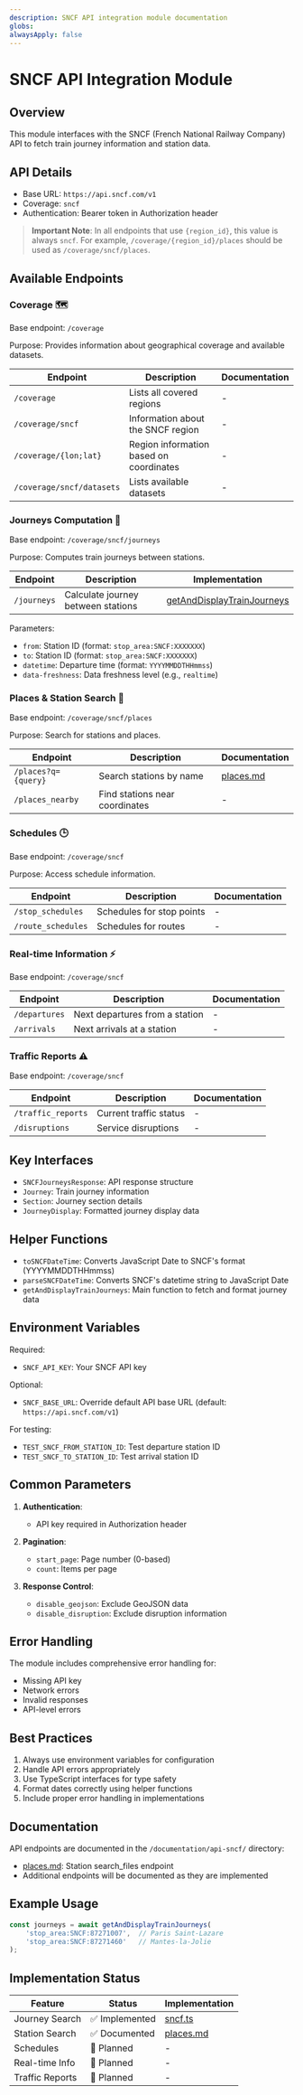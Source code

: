 ```yaml
---
description: SNCF API integration module documentation
globs: 
alwaysApply: false
---
```

# SNCF API Integration Module

## Overview

This module interfaces with the SNCF (French National Railway Company) API to fetch train journey information and station data.

## API Details

- Base URL: `https://api.sncf.com/v1`
- Coverage: `sncf`
- Authentication: Bearer token in Authorization header

> **Important Note**: In all endpoints that use `{region_id}`, this value is always `sncf`. For example, `/coverage/{region_id}/places` should be used as `/coverage/sncf/places`.

## Available Endpoints

### Coverage 🗺️

Base endpoint: `/coverage`

Purpose: Provides information about geographical coverage and available datasets.

| Endpoint | Description | Documentation |
|----------|-------------|---------------|
| `/coverage` | Lists all covered regions | - |
| `/coverage/sncf` | Information about the SNCF region | - |
| `/coverage/{lon;lat}` | Region information based on coordinates | - |
| `/coverage/sncf/datasets` | Lists available datasets | - |

### Journeys Computation 🚂

Base endpoint: `/coverage/sncf/journeys`

Purpose: Computes train journeys between stations.

| Endpoint | Description | Implementation |
|----------|-------------|----------------|
| `/journeys` | Calculate journey between stations | [getAndDisplayTrainJourneys](mdc:../packages/server/src/sncf.ts) |

Parameters:
- `from`: Station ID (format: `stop_area:SNCF:XXXXXXX`)
- `to`: Station ID (format: `stop_area:SNCF:XXXXXXX`)
- `datetime`: Departure time (format: `YYYYMMDDTHHmmss`)
- `data-freshness`: Data freshness level (e.g., `realtime`)

### Places & Station Search 📍

Base endpoint: `/coverage/sncf/places`

Purpose: Search for stations and places.

| Endpoint | Description | Documentation |
|----------|-------------|---------------|
| `/places?q={query}` | Search stations by name | [places.md](mdc:../documentation/api-sncf/places.md) |
| `/places_nearby` | Find stations near coordinates | - |

### Schedules 🕒

Base endpoint: `/coverage/sncf`

Purpose: Access schedule information.

| Endpoint | Description | Documentation |
|----------|-------------|---------------|
| `/stop_schedules` | Schedules for stop points | - |
| `/route_schedules` | Schedules for routes | - |

### Real-time Information ⚡

Base endpoint: `/coverage/sncf`

| Endpoint | Description | Documentation |
|----------|-------------|---------------|
| `/departures` | Next departures from a station | - |
| `/arrivals` | Next arrivals at a station | - |

### Traffic Reports ⚠️

Base endpoint: `/coverage/sncf`

| Endpoint | Description | Documentation |
|----------|-------------|---------------|
| `/traffic_reports` | Current traffic status | - |
| `/disruptions` | Service disruptions | - |

## Key Interfaces

- `SNCFJourneysResponse`: API response structure
- `Journey`: Train journey information
- `Section`: Journey section details
- `JourneyDisplay`: Formatted journey display data

## Helper Functions

- `toSNCFDateTime`: Converts JavaScript Date to SNCF's format (YYYYMMDDTHHmmss)
- `parseSNCFDateTime`: Converts SNCF's datetime string to JavaScript Date
- `getAndDisplayTrainJourneys`: Main function to fetch and format journey data

## Environment Variables

Required:
- `SNCF_API_KEY`: Your SNCF API key

Optional:
- `SNCF_BASE_URL`: Override default API base URL (default: `https://api.sncf.com/v1`)

For testing:
- `TEST_SNCF_FROM_STATION_ID`: Test departure station ID
- `TEST_SNCF_TO_STATION_ID`: Test arrival station ID

## Common Parameters

1. **Authentication**:
   - API key required in Authorization header

2. **Pagination**:
   - `start_page`: Page number (0-based)
   - `count`: Items per page

3. **Response Control**:
   - `disable_geojson`: Exclude GeoJSON data
   - `disable_disruption`: Exclude disruption information

## Error Handling

The module includes comprehensive error handling for:
- Missing API key
- Network errors
- Invalid responses
- API-level errors

## Best Practices

1. Always use environment variables for configuration
2. Handle API errors appropriately
3. Use TypeScript interfaces for type safety
4. Format dates correctly using helper functions
5. Include proper error handling in implementations

## Documentation

API endpoints are documented in the `/documentation/api-sncf/` directory:
- [places.md](mdc:../documentation/api-sncf/places.md): Station search_files endpoint
- Additional endpoints will be documented as they are implemented

## Example Usage

```typescript
const journeys = await getAndDisplayTrainJourneys(
    'stop_area:SNCF:87271007',  // Paris Saint-Lazare
    'stop_area:SNCF:87271460'   // Mantes-la-Jolie
);
```

## Implementation Status

| Feature | Status | Implementation |
|---------|--------|----------------|
| Journey Search | ✅ Implemented | [sncf.ts](mdc:../packages/server/src/sncf.ts) |
| Station Search | ✅ Documented | [places.md](mdc:../documentation/api-sncf/places.md) |
| Schedules | 📝 Planned | - |
| Real-time Info | 📝 Planned | - |
| Traffic Reports | 📝 Planned | - |
